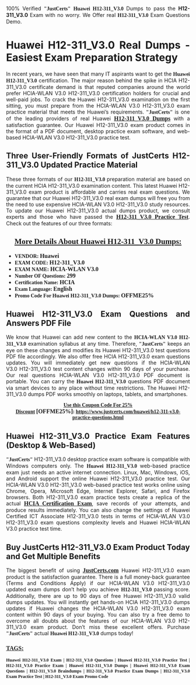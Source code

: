 <p style="text-align: justify;">100% Verified <span style="font-size:14px;"><span style="font-family:Georgia,serif;"><strong>"JustCerts"</strong></span></span> <span style="font-family:Georgia,serif;"><strong>Huawei H12-311_V3.0</strong></span> Dumps to pass the <strong>H12-311_V3.0</strong> Exam with no worry. We Offer real <span style="font-family:Georgia,serif;"><strong>H12-311_V3.0</strong></span> Exam Questions Demo.</p>

<h1 style="text-align: justify;"><strong>Huawei H12-311_V3.0 Real Dumps - Easiest Exam Preparation Strategy</strong></h1>

<p style="text-align: justify;">In recent years, we have seen that many IT aspirants want to get the <span style="font-family:Georgia,serif;"><strong>Huawei H12-311_V3.0</strong></span> certification. The major reason behind the spike in HCIA H12-311_V3.0 certificate demand is that reputed companies around the world prefer HCIA-WLAN V3.0 H12-311_V3.0 certification holders for crucial and well-paid jobs. To crack the Huawei H12-311_V3.0 examination on the first sitting, you must prepare from the HCIA-WLAN V3.0 H12-311_V3.0 exam practice material that meets the Huawei’s requirements. <span style="font-size:14px;"><span style="font-family:Georgia,serif;"><strong>"JustCerts"</strong></span></span> is one of the leading providers of real Huawei <a href="https://www.justcerts.com/huawei/h12-311-v3.0-practice-questions.html"><span style="font-size:16px;"><u><span style="font-family:Georgia,serif;"><strong>H12-311_V3.0 Dumps</strong></span></u></span></a> with a satisfaction guarantee. Our Huawei H12-311_V3.0 exam product comes in the format of a PDF document, desktop practice exam software, and web-based HCIA-WLAN V3.0 H12-311_V3.0 practice test.</p>

<h2 style="text-align: justify;"><strong>Three User-Friendly Formats of JustCerts H12-311_V3.0 Updated Practice Material</strong></h2>

<p style="text-align: justify;">These three formats of our <span style="font-family:Georgia,serif;"><strong>H12-311_V3.0 </strong></span> preparation material are based on the current HCIA H12-311_V3.0 examination content. This latest Huawei H12-311_V3.0 exam product is affordable and carries real exam questions. We guarantee that our Huawei H12-311_V3.0 real exam dumps will free you from the need to use expensive HCIA-WLAN V3.0 H12-311_V3.0 study resources. To update our Huawei H12-311_V3.0 actual dumps product, we consult experts and those who have passed the <a href="https://www.justcerts.com/huawei/h12-311-v3.0-practice-questions.html"><u><span style="font-size:16px;"><span style="font-family:Georgia,serif;"><strong>H12-311_V3.0 Practice Test</strong></span></span></u></a>. Check out the features of our three formats:</p>

<h2 style="text-align: center;"><u><strong><span style="font-family:Georgia,serif;">More Details About Huawei H12-311_V3.0 Dumps:</span></strong></u></h2>

<ul>
	<li style="text-align: justify;"><span style="font-size:14px;"><span style="font-family:Georgia,serif;"><strong>VENDOR: </strong></span></span><span style="font-size:16px;"><span style="font-family:Georgia,serif;"><strong>Huawei</strong></span></span></li>
	<li style="text-align: justify;"><span style="font-size:14px;"><span style="font-family:Georgia,serif;"><strong>EXAM CODE: </strong></span></span><span style="font-size:16px;"><span style="font-family:Georgia,serif;"><strong>H12-311_V3.0</strong></span></span></li>
	<li style="text-align: justify;"><span style="font-size:14px;"><span style="font-family:Georgia,serif;"><strong>EXAM NAME: </strong></span></span><span style="font-size:16px;"><span style="font-family:Georgia,serif;"><strong>HCIA-WLAN V3.0</strong></span></span></li>
	<li style="text-align: justify;"><span style="font-size:14px;"><span style="font-family:Georgia,serif;"><strong>Number OF Questions: </strong></span></span><span style="font-size:16px;"><span style="font-family:Georgia,serif;"><strong>299</strong></span></span></li>
	<li style="text-align: justify;"><span style="font-size:14px;"><span style="font-family:Georgia,serif;"><strong>Certification Name: </strong></span></span><span style="font-size:16px;"><span style="font-family:Georgia,serif;"><strong>HCIA</strong></span></span></li>
	<li style="text-align: justify;"><span style="font-size:14px;"><span style="font-family:Georgia,serif;"><strong>Exam Language: </strong></span></span><span style="font-size:16px;"><span style="font-family:Georgia,serif;"><strong>English</strong></span></span></li>
	<li style="text-align: justify;"><span style="font-size:14px;"><span style="font-family:Georgia,serif;"><strong>Promo Code For Huawei H12-311_V3.0 Dumps: </strong></span></span><span style="font-size:16px;"><span style="font-family:Georgia,serif;"><strong>OFFME25%</strong></span></span></li>
</ul>

<h2 style="text-align: justify;"><strong>Huawei H12-311_V3.0 Exam Questions and Answers PDF File</strong></h2>

<p style="text-align: justify;">We know that Huawei can add new content to the <span style="font-family:Georgia,serif;"><strong>HCIA-WLAN V3.0 H12-311_V3.0</strong></span> examination syllabus at any time. Therefore, <span style="font-size:14px;"><span style="font-family:Georgia,serif;"><strong>"JustCerts"</strong></span></span> keeps an eye on these changes and modifies its Huawei H12-311_V3.0 test questions PDF file accordingly. We also offer free HCIA H12-311_V3.0 exam questions updates. You will immediately get new questions if the HCIA-WLAN V3.0 H12-311_V3.0 test content changes within 90 days of your purchase. Our real questions HCIA-WLAN V3.0 H12-311_V3.0 PDF document is portable. You can carry the <span style="font-family:Georgia,serif;"><strong>Huawei H12-311_V3.0</strong></span> questions PDF document via smart devices to any place without time restrictions. The Huawei H12-311_V3.0 dumps PDF works smoothly on laptops, tablets, and smartphones.</p>

<p style="text-align: center;"><span style="font-size:14px;"><span style="font-family:Georgia,serif;"><strong><u>Use this Coupon Code For 25% Discount</u> </strong></span></span><span style="font-size:16px;"><span style="font-family:Georgia,serif;"><strong>[OFFME25%]</strong></span></span><span style="font-size:14px;"><span style="font-family:Georgia,serif;"><strong>: <u><a href="https://www.justcerts.com/huawei/h12-311-v3.0-practice-questions.html">https://www.justcerts.com/huawei/h12-311-v3.0-practice-questions.html</a></u></strong></span></span></p>

<h2 style="text-align: justify;"><strong>Huawei H12-311_V3.0 Practice Exam Features (Desktop & Web-Based)</strong></h2>

<p style="text-align: justify;"><span style="font-size:14px;"><span style="font-family:Georgia,serif;"><strong>"JustCerts"</strong></span></span> H12-311_V3.0 desktop practice exam software is compatible with Windows computers only. The <span style="font-family:Georgia,serif;"><strong>Huawei H12-311_V3.0</strong></span> web-based practice exam just needs an active internet connection. Linux, Mac, Windows, iOS, and Android support the online Huawei H12-311_V3.0 practice test. Our HCIA-WLAN V3.0 H12-311_V3.0 web-based practice test works online using Chrome, Opera, Microsoft Edge, Internet Explorer, Safari, and Firefox browsers. Both H12-311_V3.0 exam practice tests create a replica of the actual <u><a href="https://www.justcerts.com/huawei/hcia-certification-exams.html"><span style="font-size:16px;"><span style="font-family:Georgia,serif;"><strong>HCIA Certification Exam</strong></span></span></a></u>, save records of your attempts, and produce results immediately. You can also change the settings of Huawei Certified ICT Associate H12-311_V3.0 tests in terms of HCIA-WLAN V3.0 H12-311_V3.0 exam questions complexity levels and Huawei HCIA-WLAN V3.0 practice test time.</p>

<h2 style="text-align: justify;"><strong>Buy JustCerts H12-311_V3.0 Exam Product Today and Get Multiple Benefits</strong></h2>

<p style="text-align: justify;">The biggest benefit of using <a href="https://www.justcerts.com/"><u><span style="font-size:16px;"><span style="font-family:Georgia,serif;"><strong>JustCerts.com</strong></span></span></u></a> Huawei H12-311_V3.0 exam product is the satisfaction guarantee. There is a full money-back guarantee (Terms and Conditions Apply) if our HCIA-WLAN V3.0 H12-311_V3.0 updated exam dumps don’t help you achieve <span style="font-family:Georgia,serif;"><strong>H12-311_V3.0 </strong></span> passing score. Additionally, there are up to 90 days of free Huawei H12-311_V3.0 valid dumps updates. You will instantly get hands-on HCIA H12-311_V3.0 dumps updates if Huawei changes the HCIA-WLAN V3.0 H12-311_V3.0 exam content within 90 days of your buying. You can also try a free demo to overcome all doubts about the features of our HCIA-WLAN V3.0 H12-311_V3.0 exam product. Don’t miss these excellent offers. Purchase <span style="font-size:14px;"><span style="font-family:Georgia,serif;"><strong>"JustCerts"</strong></span></span> actual <span style="font-family:Georgia,serif;"><strong>Huawei H12-311_V3.0</strong></span> dumps today!</p>

<h3 style="text-align: justify;"><u><span style="font-size:16px;"><span style="font-family:Georgia,serif;"><strong>TAGS:</strong></span></span></u></h3>

<p style="text-align: justify;"><span style="font-size:12px;"><span style="font-family:Georgia,serif;"><strong>Huawei H12-311_V3.0 Exam | H12-311_V3.0 Questions | Huawei H12-311_V3.0 Practice Test | H12-311_V3.0 Practice Exam | Huawei H12-311_V3.0 Dumps | Huawei H12-311_V3.0 Exam Questions | H12-311_V3.0 Braindumps | H12-311_V3.0 Practice Exam Dumps | H12-311_V3.0 Exam Practice Test | H12-311_V3.0 Exam Promo Code </strong></span></span></p>
